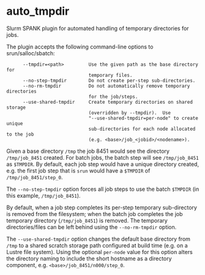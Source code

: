# auto_tmpdir

Slurm SPANK plugin for automated handling of temporary directories for jobs.

The plugin accepts the following command-line options to srun/salloc/sbatch:

```
      --tmpdir=<path>         Use the given path as the base directory for
                              temporary files.
      --no-step-tmpdir        Do not create per-step sub-directories.
      --no-rm-tmpdir          Do not automatically remove temporary directories
                              for the job/steps.
      --use-shared-tmpdir     Create temporary directories on shared storage
                              (overridden by --tmpdir).  Use
                              "--use-shared-tmpdir=per-node" to create unique
                              sub-directories for each node allocated to the job
                              (e.g. <base>/job_<jobid>/<nodename>).
```

Given a base directory `/tmp` the job 8451 would see the directory `/tmp/job_8451` created.  For batch jobs, the batch step will see `/tmp/job_8451` as `$TMPDIR`.  By default, each job step would have a unique directory created, e.g. the first job step that is `srun` would have a `$TMPDIR` of `/tmp/job_8451/step_0`.

The `--no-step-tmpdir` option forces all job steps to use the batch `$TMPDIR` (in this example, `/tmp/job_8451`).

By default, when a job step completes its per-step temporary sub-directory is removed from the filesystem; when the batch job completes the job temporary directory (`/tmp/job_8451`) is removed.  The temporary directories/files can be left behind using the `--no-rm-tmpdir` option.

The `--use-shared-tmpdir` option changes the default base directory from `/tmp` to a shared scratch storage path configured at build time (e.g. on a Lustre file system).  Using the optional `per-node` value for this option alters the directory naming to include the short hostname as a directory component, e.g. `<base>/job_8451/n000/step_0`.
